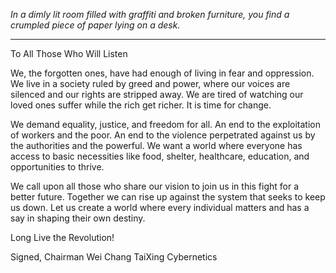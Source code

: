 
*In a dimly lit room filled with graffiti and broken furniture, you find a crumpled piece of paper lying on a desk.*

---

To All Those Who Will Listen

We, the forgotten ones, have had enough of living in fear and oppression. We live in a society ruled by greed and power, where our voices are silenced and our rights are stripped away. We are tired of watching our loved ones suffer while the rich get richer. It is time for change.

We demand equality, justice, and freedom for all. An end to the exploitation of workers and the poor. An end to the violence perpetrated against us by the authorities and the powerful. We want a world where everyone has access to basic necessities like food, shelter, healthcare, education, and opportunities to thrive.

We call upon all those who share our vision to join us in this fight for a better future. Together we can rise up against the system that seeks to keep us down. Let us create a world where every individual matters and has a say in shaping their own destiny.

Long Live the Revolution!

Signed,
Chairman Wei Chang
TaiXing Cybernetics
